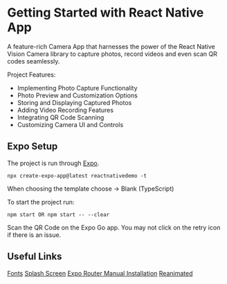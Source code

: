 # Getting Started with React Native App

A feature-rich Camera App that harnesses the power of the React Native Vision Camera library to capture photos, record videos and even scan QR codes seamlessly.

Project Features:
- Implementing Photo Capture Functionality
- Photo Preview and Customization Options
- Storing and Displaying Captured Photos
- Adding Video Recording Features
- Integrating QR Code Scanning
- Customizing Camera UI and Controls

## Expo Setup

The project is run through [Expo](https://github.com/expo/expo).

```
npx create-expo-app@latest reactnativedemo -t
```

When choosing the template choose -> Blank (TypeScript)

To start the project run:

```
npm start OR npm start -- --clear
```

Scan the QR Code on the Expo Go app. You may not click on the retry icon if there is an issue.

## Useful Links

[Fonts](https://docs.expo.dev/develop/user-interface/fonts/)
[Splash Screen](https://docs.expo.dev/versions/latest/sdk/splash-screen/)
[Expo Router Manual Installation](https://docs.expo.dev/router/installation/#manual-installation)
[Reanimated](https://docs.expo.dev/versions/latest/sdk/reanimated/)
